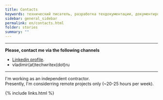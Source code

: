 ```yaml
---
title: Contacts
keywords: технический писатель, разработка техдокументации, документирование API, технический писатель фриланс, технический писатель на подряд
sidebar: general_sidebar
permalink: en/contacts.html
folder: stories
summary: ""
---
```


***

**Please, contact me via the following channels**

- [Linkedin profile](https://www.linkedin.com/in/vladimir-yusupov-sap-bi-consultant-technical-communicator/).
- vladimir(at)techwritex(dot)ru

***

I'm working as an independent contractor.  <br/> 
Presently, I'm considerring remote projects only (~20-25 hours per week).


{% include links.html %}
